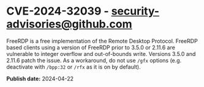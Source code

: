 # CVE-2024-32039 - security-advisories@github.com

FreeRDP is a free implementation of the Remote Desktop Protocol. FreeRDP based clients using a version of FreeRDP prior to 3.5.0 or 2.11.6 are vulnerable to integer overflow and out-of-bounds write. Versions 3.5.0 and 2.11.6 patch the issue. As a workaround, do not use `/gfx` options (e.g. deactivate with `/bpp:32` or `/rfx` as it is on by default).

**Publish date:** 2024-04-22
